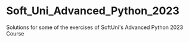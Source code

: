 # Soft_Uni_Advanced_Python_2023
Solutions for some of the exercises of SoftUni's Advanced Python 2023 Course
